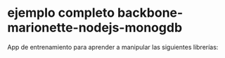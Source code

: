 ejemplo completo backbone-marionette-nodejs-monogdb
==============

App de entrenamiento para aprender a manipular las siguientes librerías:


